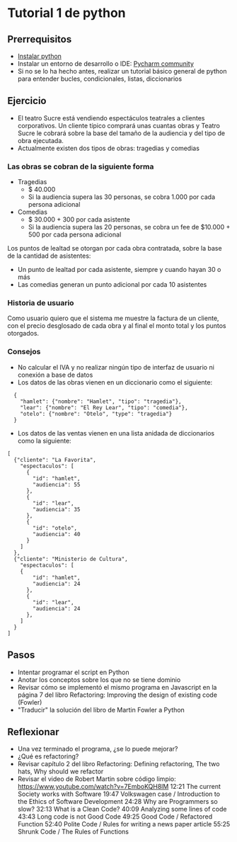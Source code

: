 # Tutorial 1 de python
## Prerrequisitos
- [Instalar python](https://www.python.org/downloads/)
- Instalar un entorno de desarrollo o IDE: [Pycharm community](www.jetbrains.com/pycharm/download)
- Si no se lo ha hecho antes, realizar un tutorial básico general de python para entender bucles, condicionales, listas, diccionarios

## Ejercicio
- El teatro Sucre está vendiendo espectáculos teatrales a clientes corporativos. Un cliente típico comprará unas cuantas obras y Teatro Sucre le cobrará sobre la base del tamaño de la audiencia y del tipo de obra ejecutada.  
- Actualmente existen dos tipos de obras: tragedias y comedias

### Las obras se cobran de la siguiente forma
  - Tragedias
    - $ 40.000
    - Si la audiencia supera las 30 personas, se cobra 1.000 por cada persona adicional
  - Comedias
    - $ 30.000 + 300 por cada asistente 
    - Si la audiencia supera las 20 personas, se cobra un fee de $10.000 + 500 por cada persona adicional

Los puntos de lealtad se otorgan por cada obra contratada, sobre la base de la cantidad de asistentes:
- Un punto de lealtad por cada asistente, siempre y cuando hayan 30 o más
- Las comedias generan un punto adicional por cada 10 asistentes

### Historia de usuario
Como usuario quiero que el sistema me muestre la factura de un cliente, con el precio desglosado de cada obra y al final el monto total y los puntos otorgados. 

### Consejos
- No calcular el IVA y no realizar ningún tipo de interfaz de usuario ni conexión a base de datos
- Los datos de las obras vienen en un diccionario como el siguiente:
```
  {
    "hamlet": {"nombre": "Hamlet", "tipo": "tragedia"},
    "lear": {"nombre": "El Rey Lear", "tipo": "comedia"},
    "otelo": {"nombre": "Otelo", "type": "tragedia"}
  }
```
- Los datos de las ventas vienen en una lista anidada de diccionarios como la siguiente:
```
[
  {"cliente": "La Favorita",
    "espectaculos": [
      {
        "id": "hamlet",
        "audiencia": 55
      },
      {
        "id": "lear",
        "audiencia": 35
      },
      {
        "id": "otelo",
        "audiencia": 40
      }
    ]
  },
  {"cliente": "Ministerio de Cultura",
    "espectaculos": [
    {
        "id": "hamlet",
        "audiencia": 24
      },
      {
        "id": "lear",
        "audiencia": 24
      },
    ]
  }
]
```
## Pasos
- Intentar programar el script en Python
- Anotar los conceptos sobre los que no se tiene dominio
- Revisar cómo se implementó el mismo programa en Javascript en la página 7 del libro Refactoring: Improving the design of existing code (Fowler)
- "Traducir" la solución del libro de Martin Fowler a Python
## Reflexionar
- Una vez terminado el programa, ¿se lo puede mejorar?
- ¿Qué es refactoring?
- Revisar capítulo 2 del libro Refactoring: Defining refactoring, The two hats, Why should we refactor
- Revisar el video de Robert Martin sobre código limpio:
https://www.youtube.com/watch?v=7EmboKQH8lM
12:21     The current Society works with Software
19:47     Volkswagen case / Introduction to the Ethics of Software Development
24:28     Why are Programmers so slow?
32:13     What is a Clean Code?
40:09     Analyzing some lines of code
43:43     Long code is not Good Code
49:25     Good Code / Refactored Function
52:40     Polite Code / Rules for writing a news paper article
55:25     Shrunk Code / The Rules of Functions
